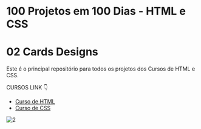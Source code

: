 # 100 Projetos em 100 Dias - HTML e CSS
# 02 Cards Designs 
Este é o principal repositório para todos os projetos dos Cursos de HTML e CSS.

CURSOS LINK 👇

-   [Curso de HTML](https://johnpires.com/cursos/html-tutorial/)
-   [Curso de CSS](https://johnpires.com/cursos/css-fundamentos-basicos/)


![2](https://user-images.githubusercontent.com/26515702/189707538-58f957ea-0500-4ba2-b323-b95abbb34bd8.png)